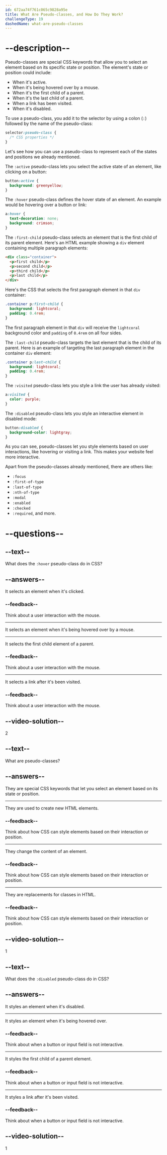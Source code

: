 ```yaml
---
id: 672aa74f761c065c9828a95e
title: What Are Pseudo-classes, and How Do They Work?
challengeType: 19
dashedName: what-are-pseudo-classes
---
```


# --description--

Pseudo-classes are special CSS keywords that allow you to select an element based on its specific state or position. The element's state or position could include:

- When it's active.
- When it's being hovered over by a mouse.
- When it's the first child of a parent.
- When it's the last child of a parent.
- When a link has been visited.
- When it's disabled.

To use a pseudo-class, you add it to the selector by using a colon (`:`) followed by the name of the pseudo-class:

```css
selector:pseudo-class {
  /* CSS properties */
}
```

Let's see how you can use a pseudo-class to represent each of the states and positions we already mentioned.

The `:active` pseudo-class lets you select the active state of an element, like clicking on a button:

```css
button:active {
  background: greenyellow;
}
```

The `:hover` pseudo-class defines the hover state of an element. An example would be hovering over a button or link:

```css
a:hover {
  text-decoration: none;
  background: crimson;
}
```

The `:first-child` pseudo-class selects an element that is the first child of its parent element. Here's an HTML example showing a `div` element containing multiple paragraph elements:

```html
<div class="container">
  <p>first child</p>
  <p>second child</p>
  <p>third child</p>
  <p>last child</p>
</div>
```

Here's the CSS that selects the first paragraph element in that `div` container:

```css
.container p:first-child {
  background: lightcoral;
  padding: 0.4rem;
}
```

The first paragraph element in that `div` will receive the `lightcoral` background color and `padding` of `0.4rem` on all four sides.

The `:last-child` pseudo-class targets the last element that is the child of its parent. Here is an example of targeting the last paragraph element in the container `div` element:

```css
.container p:last-child {
  background: lightcoral;
  padding: 0.4rem;
}
```

The `:visited` pseudo-class lets you style a link the user has already visited:

```css
a:visited {
  color: purple;
}
```

The `:disabled` pseudo-class lets you style an interactive element in disabled mode:

```css
button:disabled {
  background-color: lightgray;  
}
```

As you can see, pseudo-classes let you style elements based on user interactions, like hovering or visiting a link. This makes your website feel more interactive.

Apart from the pseudo-classes already mentioned, there are others like:

- `:focus`
- `:first-of-type`
- `:last-of-type`
- `:nth-of-type`
- `:modal`
- `:enabled`
- `:checked`
- `:required`, and more.

# --questions--

## --text--

What does the `:hover` pseudo-class do in CSS?

## --answers--

It selects an element when it's clicked.

### --feedback--

Think about a user interaction with the mouse.

---

It selects an element when it's being hovered over by a mouse.

---

It selects the first child element of a parent.

### --feedback--

Think about a user interaction with the mouse.

---

It selects a link after it's been visited.

### --feedback--

Think about a user interaction with the mouse.

## --video-solution--

2

## --text--

What are pseudo-classes?

## --answers--

They are special CSS keywords that let you select an element based on its state or position.

---

They are used to create new HTML elements.

### --feedback--

Think about how CSS can style elements based on their interaction or position.

---

They change the content of an element.

### --feedback--

Think about how CSS can style elements based on their interaction or position.

---

They are replacements for classes in HTML.

### --feedback--

Think about how CSS can style elements based on their interaction or position.

## --video-solution--

1

## --text--

What does the `:disabled` pseudo-class do in CSS?

## --answers--

It styles an element when it's disabled.

---

It styles an element when it's being hovered over.

### --feedback--

Think about when a button or input field is not interactive.

---

It styles the first child of a parent element.

### --feedback--

Think about when a button or input field is not interactive.

---

It styles a link after it's been visited.

### --feedback--

Think about when a button or input field is not interactive.

## --video-solution--

1
